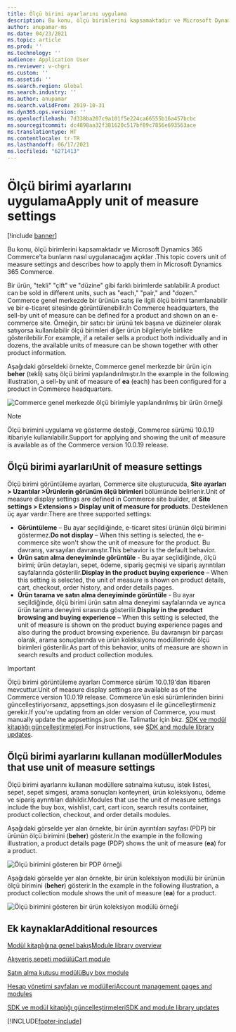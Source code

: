 ```yaml
---
title: Ölçü birimi ayarlarını uygulama
description: Bu konu, ölçü birimlerini kapsamaktadır ve Microsoft Dynamics 365 Commerce'ta bunların nasıl uygulanacağını açıklar .
author: anupamar-ms
ms.date: 04/23/2021
ms.topic: article
ms.prod: ''
ms.technology: ''
audience: Application User
ms.reviewer: v-chgri
ms.custom: ''
ms.assetid: ''
ms.search.region: Global
ms.search.industry: ''
ms.author: anupamar
ms.search.validFrom: 2019-10-31
ms.dyn365.ops.version: ''
ms.openlocfilehash: 7d338ba207c9a101f5e224ca66555b16a457bcbc
ms.sourcegitcommit: dc4898aa32f381620c517bf89c7856e693563ace
ms.translationtype: HT
ms.contentlocale: tr-TR
ms.lasthandoff: 06/17/2021
ms.locfileid: "6271413"
---
```

# <a name="apply-unit-of-measure-settings"></a><span data-ttu-id="4b8c3-103">Ölçü birimi ayarlarını uygulama</span><span class="sxs-lookup"><span data-stu-id="4b8c3-103">Apply unit of measure settings</span></span>

[!include [banner](includes/banner.md)]

<span data-ttu-id="4b8c3-104">Bu konu, ölçü birimlerini kapsamaktadır ve Microsoft Dynamics 365 Commerce'ta bunların nasıl uygulanacağını açıklar .</span><span class="sxs-lookup"><span data-stu-id="4b8c3-104">This topic covers unit of measure settings and describes how to apply them in Microsoft Dynamics 365 Commerce.</span></span>

<span data-ttu-id="4b8c3-105">Bir ürün, "tekli" "çift" ve "düzine" gibi farklı birimlerde satılabilir.</span><span class="sxs-lookup"><span data-stu-id="4b8c3-105">A product can be sold in different units, such as "each," "pair," and "dozen."</span></span> <span data-ttu-id="4b8c3-106">Commerce genel merkezde bir ürünün satış ile ilgili ölçü birimi tanımlanabilir ve bir e-ticaret sitesinde görüntülenebilir.</span><span class="sxs-lookup"><span data-stu-id="4b8c3-106">In Commerce headquarters, the sell-by unit of measure can be defined for a product and shown on an e-commerce site.</span></span> <span data-ttu-id="4b8c3-107">Örneğin, bir satıcı bir ürünü tek başına ve düzineler olarak satıyorsa kullanılabilir ölçü birimleri diğer ürün bilgileriyle birlikte gösterilebilir.</span><span class="sxs-lookup"><span data-stu-id="4b8c3-107">For example, if a retailer sells a product both individually and in dozens, the available units of measure can be shown together with other product information.</span></span>

<span data-ttu-id="4b8c3-108">Aşağıdaki görseldeki örnekte, Commerce genel merkezde bir ürün için **beher** (tekli) satış ölçü birimi yapılandırılmıştır.</span><span class="sxs-lookup"><span data-stu-id="4b8c3-108">In the example in the following illustration, a sell-by unit of measure of **ea** (each) has been configured for a product in Commerce headquarters.</span></span>

![Commerce genel merkezde ölçü birimiyle yapılandırılmış bir ürün örneği](./media/Productunit-headquarters.PNG)

> [!NOTE]
> <span data-ttu-id="4b8c3-110">Ölçü birimini uygulama ve gösterme desteği, Commerce sürümü 10.0.19 itibariyle kullanılabilir.</span><span class="sxs-lookup"><span data-stu-id="4b8c3-110">Support for applying and showing the unit of measure is available as of the Commerce version 10.0.19 release.</span></span>

## <a name="unit-of-measure-settings"></a><span data-ttu-id="4b8c3-111">Ölçü birimi ayarları</span><span class="sxs-lookup"><span data-stu-id="4b8c3-111">Unit of measure settings</span></span>

<span data-ttu-id="4b8c3-112">Ölçü birimi görüntüleme ayarları, Commerce site oluşturucuda, **Site ayarları \> Uzantılar \>Ürünlerin görünüm ölçü birimleri** bölümünde belirlenir.</span><span class="sxs-lookup"><span data-stu-id="4b8c3-112">Unit of measure display settings are defined in Commerce site builder, at **Site settings \> Extensions \> Display unit of measure for products**.</span></span> <span data-ttu-id="4b8c3-113">Desteklenen üç ayar vardır:</span><span class="sxs-lookup"><span data-stu-id="4b8c3-113">There are three supported settings:</span></span>

- <span data-ttu-id="4b8c3-114">**Görüntüleme** – Bu ayar seçildiğinde, e-ticaret sitesi ürünün ölçü birimini göstermez.</span><span class="sxs-lookup"><span data-stu-id="4b8c3-114">**Do not display** – When this setting is selected, the e-commerce site won't show the unit of measure for the product.</span></span> <span data-ttu-id="4b8c3-115">Bu davranış, varsayılan davranıştır.</span><span class="sxs-lookup"><span data-stu-id="4b8c3-115">This behavior is the default behavior.</span></span>
- <span data-ttu-id="4b8c3-116">**Ürün satın alma deneyiminde görüntüle** - Bu ayar seçildiğinde, ölçü birimi; ürün detayları, sepet, ödeme, sipariş geçmişi ve sipariş ayrıntıları sayfalarında gösterilir.</span><span class="sxs-lookup"><span data-stu-id="4b8c3-116">**Display in the product buying experience** – When this setting is selected, the unit of measure is shown on product details, cart, checkout, order history, and order details pages.</span></span>
- <span data-ttu-id="4b8c3-117">**Ürün tarama ve satın alma deneyiminde görüntüle** - Bu ayar seçildiğinde, ölçü birimi ürün satın alma deneyimi sayfalarında ve ayrıca ürün tarama deneyimi sırasında gösterilir.</span><span class="sxs-lookup"><span data-stu-id="4b8c3-117">**Display in the product browsing and buying experience** – When this setting is selected, the unit of measure is shown on the product buying experience pages and also during the product browsing experience.</span></span> <span data-ttu-id="4b8c3-118">Bu davranışın bir parçası olarak, arama sonuçlarında ve ürün koleksiyonu modüllerinde ölçü birimleri gösterilir.</span><span class="sxs-lookup"><span data-stu-id="4b8c3-118">As part of this behavior, units of measure are shown in search results and product collection modules.</span></span>

> [!IMPORTANT]
> <span data-ttu-id="4b8c3-119">Ölçü birimi görüntüleme ayarları Commerce sürüm 10.0.19'dan itibaren mevcuttur.</span><span class="sxs-lookup"><span data-stu-id="4b8c3-119">Unit of measure display settings are available as of the Commerce version 10.0.19 release.</span></span> <span data-ttu-id="4b8c3-120">Commerce'ün eski sürümlerinden birini güncelleştiriyorsanız, appsettings.json dosyasını el ile güncelleştirmeniz gerekir.</span><span class="sxs-lookup"><span data-stu-id="4b8c3-120">If you're updating from an older version of Commerce, you must manually update the appsettings.json file.</span></span> <span data-ttu-id="4b8c3-121">Talimatlar için bkz. [SDK ve modül kitaplığı güncelleştirmeleri](e-commerce-extensibility/sdk-updates.md#update-the-appsettingsjson-file).</span><span class="sxs-lookup"><span data-stu-id="4b8c3-121">For instructions, see [SDK and module library updates](e-commerce-extensibility/sdk-updates.md#update-the-appsettingsjson-file).</span></span>

## <a name="modules-that-use-unit-of-measure-settings"></a><span data-ttu-id="4b8c3-122">Ölçü birimi ayarlarını kullanan modüller</span><span class="sxs-lookup"><span data-stu-id="4b8c3-122">Modules that use unit of measure settings</span></span>

<span data-ttu-id="4b8c3-123">Ölçü birimi ayarlarını kullanan modüllere satınalma kutusu, istek listesi, sepet, sepet simgesi, arama sonuçları konteyneri, ürün koleksiyonu, ödeme ve sipariş ayrıntıları dahildir.</span><span class="sxs-lookup"><span data-stu-id="4b8c3-123">Modules that use the unit of measure settings include the buy box, wishlist, cart, cart icon, search results container, product collection, checkout, and order details modules.</span></span>

<span data-ttu-id="4b8c3-124">Aşağıdaki görselde yer alan örnekte, bir ürün ayrıntıları sayfası (PDP) bir ürünün ölçü birimini (**beher**) gösterir.</span><span class="sxs-lookup"><span data-stu-id="4b8c3-124">In the example in the following illustration, a product details page (PDP) shows the unit of measure (**ea**) for a product.</span></span>

![Ölçü birimini gösteren bir PDP örneği](./media/Productunit-PDP.png)

<span data-ttu-id="4b8c3-126">Aşağıdaki görselde yer alan örnekte, bir ürün koleksiyon modülü bir ürünün ölçü birimini (**beher**) gösterir.</span><span class="sxs-lookup"><span data-stu-id="4b8c3-126">In the example in the following illustration, a product collection module shows the unit of measure (**ea**) for a product.</span></span>

![Ölçü birimini gösteren bir ürün koleksiyon modülü örneği](./media/Productunit-productcollection.png)

## <a name="additional-resources"></a><span data-ttu-id="4b8c3-128">Ek kaynaklar</span><span class="sxs-lookup"><span data-stu-id="4b8c3-128">Additional resources</span></span>

[<span data-ttu-id="4b8c3-129">Modül kitaplığına genel bakış</span><span class="sxs-lookup"><span data-stu-id="4b8c3-129">Module library overview</span></span>](starter-kit-overview.md)

[<span data-ttu-id="4b8c3-130">Alışveriş sepeti modülü</span><span class="sxs-lookup"><span data-stu-id="4b8c3-130">Cart module</span></span>](add-cart-module.md)

[<span data-ttu-id="4b8c3-131">Satın alma kutusu modülü</span><span class="sxs-lookup"><span data-stu-id="4b8c3-131">Buy box module</span></span>](add-buy-box.md)

[<span data-ttu-id="4b8c3-132">Hesap yönetimi sayfaları ve modülleri</span><span class="sxs-lookup"><span data-stu-id="4b8c3-132">Account management pages and modules</span></span>](account-management.md)

[<span data-ttu-id="4b8c3-133">SDK ve modül kitaplığı güncelleştirmeleri</span><span class="sxs-lookup"><span data-stu-id="4b8c3-133">SDK and module library updates</span></span>](e-commerce-extensibility/sdk-updates.md)

[!INCLUDE[footer-include](../includes/footer-banner.md)]
